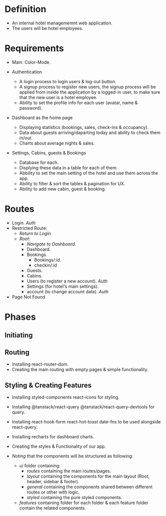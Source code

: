 # Definition

- An internal hotel managememnt web application.
- The users will be hotel employees.

# Requirements

- Main: Color-Mode.

- Authentication

  - A login process to login users & log-out button.
  - A signup process to register new users, the signup process will be applied from inside the application by a logged-in user, to make sure that the new user is a hotel employee.
  - Ability to set the profile info for each user (avatar, name & password).

- Dashboard as the home page

  - Displaying statistics (bookings, sales, check-ins & occupancy).
  - Data about guests arriving/daparting today and ability to check them in/out.
  - Charts about average nights & sales.

- Settings, Cabins, guests & Bookings
  - Database for each.
  - Displying these data in a table for each of them.
  - Abbility to set the main setting of the hotel and use them across the app.
  - Ability to filter & sort the tables & pagination for UX.
  - Ability to add new cabin, guest & booking.

# Routes

- Login. _Auth_
- Restricted Route:
  - _Return to Login_
  - _Root_:
    - _Navigate to Dashboard_.
    - Dashboard.
    - Bookings.
      - Bookings/:id.
      - checkin/:id
    - Guests.
    - Cabins.
    - Users (to register a new account). _Auth_
    - Settings (for hotel's main settings).
    - account (to change account data). _Auth_
- Page Not Found

# Phases

## Initiating

## Routing

- Installing react-router-dom.
- Creating the main routing with empty pages & simple functionality.

## Styling & Creating Features

- Installing styled-components react-icons for styling.
- Installing @tanstack/react-query @tanstack/react-query-devtools for query.
- Installing react-hook-form react-hot-toast date-fns to be used alongside react-query.
- Installing recharts for dashboard charts.

- Creating the styles & Functionality of our app.

- _Noting_ that the components will be structured as following:
  - _ui_ folder containing:
    - _routes_ containing the main routes/pages.
    - _layout_ containing the components for the main layout (Root, header, sidebar & footer).
    - _general_ containing the components shared between different routes or other with logic.
    - _styled_ containing the pure styled components.
  - _features_ containing folder for each folder & each feature folder contain the related components.
